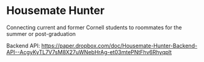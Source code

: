# Housemate Hunter
Connecting current and former Cornell students to roommates for the summer or post-graduation

Backend API: https://paper.dropbox.com/doc/Housemate-Hunter-Backend-API--AcgyKyTL7V7sM8X27uWNebHrAg-et03mtePNtFhv6Rhyqplt